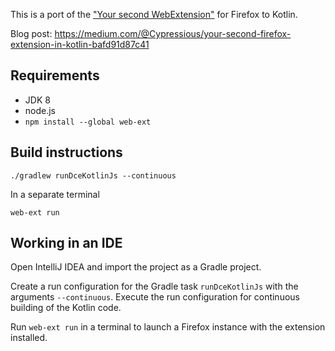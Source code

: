 This is a port of the ["Your second WebExtension"](https://developer.mozilla.org/en-US/Add-ons/WebExtensions/Your_second_WebExtension) for Firefox to Kotlin.

Blog post: https://medium.com/@Cypressious/your-second-firefox-extension-in-kotlin-bafd91d87c41

## Requirements

- JDK 8
- node.js
- `npm install --global web-ext`

## Build instructions

```
./gradlew runDceKotlinJs --continuous
```

In a separate terminal

```
web-ext run
```

## Working in an IDE

Open IntelliJ IDEA and import the project as a Gradle project.

Create a run configuration for the Gradle task `runDceKotlinJs` with the arguments `--continuous`. Execute the run configuration for continuous building of the Kotlin code.

Run `web-ext run` in a terminal to launch a Firefox instance with the extension installed.